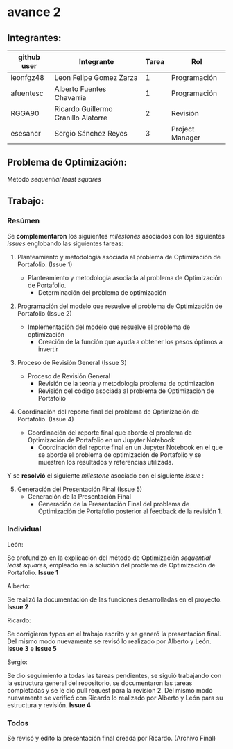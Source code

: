 # avance 2

## Integrantes:

| github user  | Integrante                |Tarea | Rol             |
|--------------|---------------------------|------|-----------------|
| leonfgz48    |Leon Felipe Gomez Zarza    |  1   | Programación    |
| afuentesc    |Alberto Fuentes Chavarria  |  1   | Programación    |
| RGGA90       |Ricardo Guillermo Granillo Alatorre |  2   | Revisión |
| esesancr     |Sergio Sánchez Reyes       |  3   | Project Manager |

## Problema de Optimización:

Método *sequential least squares* 


## Trabajo: 

### Resúmen

Se **complementaron** los siguientes *milestones* asociados con los siguientes *issues* englobando las siguientes tareas:

1. Planteamiento y metodología asociada al problema de Optimización de Portafolio. (Issue 1)
    - Planteamiento y metodología asociada al problema de Optimización de Portafolio.
        - Determinación del problema de optimización
    
2. Programación del modelo que resuelve el problema de Optimización de Portafolio (Issue 2)
    - Implementación del modelo que resuelve el problema de optimización 
        - Creación de la función que ayuda a obtener los pesos óptimos a invertir

3. Proceso de Revisión General (Issue 3)
    - Proceso de Revisión General
        - Revisión de la teoría y metodología problema de optimización
        - Revisión del código asociada al problema de Optimización de Portafolio

4. Coordinación del reporte final del problema de Optimización de Portafolio. (Issue 4)
    - Coordinación del reporte final que aborde el problema de Optimización de Portafolio en un Jupyter Notebook
        - Coordinación del reporte final en un Jupyter Notebook en el que se aborde el problema de optimización de Portafolio y se muestren los resultados y referencias utilizada.
        
Y se **resolvió** el siguiente *milestone* asociado con el siguiente *issue* :

5. Generación del Presentación Final (Issue 5)
    - Generación de la Presentación Final
        - Generación de la Presentación Final del problema de Optimización de Portafolio posterior al feedback de la revisión 1.

### Individual

León: 

Se profundizó en la explicación del método de Optimización *sequential least squares*, empleado en la solución del problema de Optimización de Portafolio. **Issue 1**


Alberto:

Se realizó la documentación de las funciones desarrolladas en el proyecto. **Issue 2**


Ricardo:

Se corrigieron typos en el trabajo escrito y se generó la presentación final. Del mismo modo nuevamente se revisó lo realizado por Alberto y León. **Issue 3** e **Issue 5**


Sergio:

Se dio seguimiento a todas las tareas pendientes, se siguió trabajando con la estructura general del repositorio, se documentaron las tareas completadas y se le dio pull request para la revision 2. Del mismo modo nuevamente se verificó con Ricardo lo realizado por Alberto y León para su estructura y revisión. **Issue 4**

### Todos

Se revisó y editó la presentación final creada por Ricardo. (Archivo Final)
